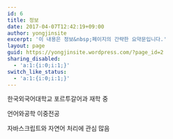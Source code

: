 ```yaml
---
id: 6
title: 정보
date: 2017-04-07T12:42:19+09:00
author: yongjinsite
excerpt: '이 내용은 정보&nbsp;페이지의 간략한 요약문입니다.'
layout: page
guid: https://yongjinsite.wordpress.com/?page_id=2
sharing_disabled:
  - 'a:1:{i:0;i:1;}'
switch_like_status:
  - 'a:1:{i:0;i:1;}'
---
```

한국외국어대학교 포르투갈어과 재학 중

언어와공학 이중전공

자바스크립트와 자연어 처리에 관심 많음